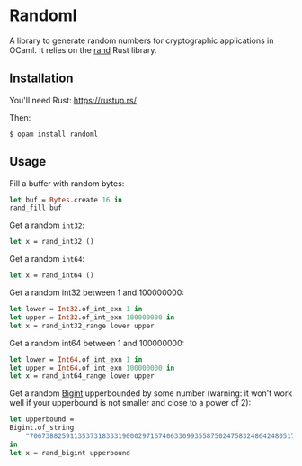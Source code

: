 # Randoml

A library to generate random numbers for cryptographic applications in OCaml.
It relies on the [rand](https://rust-random.github.io/book/) Rust library.


## Installation

You'll need Rust: https://rustup.rs/

Then:

```
$ opam install randoml
```

## Usage

Fill a buffer with random bytes:

```ocaml
let buf = Bytes.create 16 in
rand_fill buf
```

Get a random `int32`:

```ocaml
let x = rand_int32 ()
```

Get a random `int64`:

```ocaml
let x = rand_int64 ()
```

Get a random int32 between 1 and 100000000:

```ocaml
let lower = Int32.of_int_exn 1 in
let upper = Int32.of_int_exn 100000000 in
let x = rand_int32_range lower upper
```

Get a random int64 between 1 and 100000000:

```ocaml
let lower = Int64.of_int_exn 1 in
let upper = Int64.of_int_exn 100000000 in
let x = rand_int64_range lower upper
```

Get a random [Bigint]() upperbounded by some number (warning: it won't work well if your upperbound is not smaller and close to a power of 2):

```ocaml
let upperbound =
Bigint.of_string
    "7067388259113537318333190002971674063309935587502475832486424805170478604"
in
let x = rand_bigint upperbound
```
